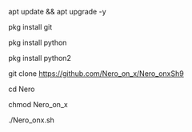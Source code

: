 apt update && apt upgrade -y 

pkg install git

pkg install python

pkg install python2

git clone https://github.com/Nero_on_x/Nero_onxSh9

cd Nero 

chmod Nero_on_x

./Nero_onx.sh







